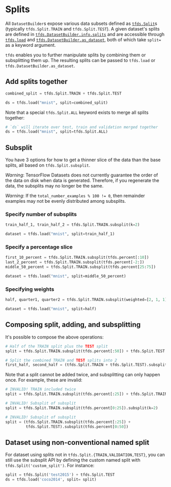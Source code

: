 # Splits

All `DatasetBuilder`s expose various data subsets defined as
[`tfds.Split`](api_docs/python/tfds/Split.md)s
(typically `tfds.Split.TRAIN` and `tfds.Split.TEST`). A given dataset's
splits are defined in
[`tfds.DatasetBuilder.info.splits`](api_docs/python/tfds/core/DatasetBuilder.md#info)
and are accessible through
[`tfds.load`](api_docs/python/tfds/load.md)
and
[`tfds.DatasetBuilder.as_dataset`](api_docs/python/tfds/core/DatasetBuilder.md#as_dataset),
both of which take `split=` as a keyword argument.

`tfds` enables you to further manipulate splits by combining them or
subsplitting them up. The resulting splits can be passed to `tfds.load` or
`tfds.DatasetBuilder.as_dataset`.

## Add splits together

```py
combined_split = tfds.Split.TRAIN + tfds.Split.TEST

ds = tfds.load("mnist", split=combined_split)
```

Note that a special `tfds.Split.ALL` keyword exists to merge all splits
together:

```py
# `ds` will iterate over test, train and validation merged together
ds = tfds.load("mnist", split=tfds.Split.ALL)
```

## Subsplit

You have 3 options for how to get a thinner slice of the data than the
base splits, all based on `tfds.Split.subsplit`.

*Warning*: TensorFlow Datasets does not currently guarantee the order of the data on disk when
data is generated. Therefore, if you regenerate the data, the subsplits may no longer be
the same.

*Warning*: If the `total_number_examples % 100 != 0`, then remainder examples
may not be evenly distributed among subsplits.

### Specify number of subsplits

```py
train_half_1, train_half_2 = tfds.Split.TRAIN.subsplit(k=2)

dataset = tfds.load("mnist", split=train_half_1)
```

### Specify a percentage slice

```py
first_10_percent = tfds.Split.TRAIN.subsplit(tfds.percent[:10])
last_2_percent = tfds.Split.TRAIN.subsplit(tfds.percent[-2:])
middle_50_percent = tfds.Split.TRAIN.subsplit(tfds.percent[25:75])

dataset = tfds.load("mnist", split=middle_50_percent)
```

### Specifying weights

```py
half, quarter1, quarter2 = tfds.Split.TRAIN.subsplit(weighted=[2, 1, 1])

dataset = tfds.load("mnist", split=half)
```

## Composing split, adding, and subsplitting

It's possible to compose the above operations:

```py
# Half of the TRAIN split plus the TEST split
split = tfds.Split.TRAIN.subsplit(tfds.percent[:50]) + tfds.Split.TEST

# Split the combined TRAIN and TEST splits into 2
first_half, second_half = (tfds.Split.TRAIN + tfds.Split.TEST).subsplit(k=2)
```

Note that a split cannot be added twice, and subsplitting can only happen once.
For example, these are invalid:

```py
# INVALID! TRAIN included twice
split = tfds.Split.TRAIN.subsplit(tfds.percent[:25]) + tfds.Split.TRAIN

# INVALID! Subsplit of subsplit
split = tfds.Split.TRAIN.subsplit(tfds.percent[0:25]).subsplit(k=2)

# INVALID! Subsplit of subsplit
split = (tfds.Split.TRAIN.subsplit(tfds.percent[:25]) +
         tfds.Split.TEST).subsplit(tfds.percent[0:50])
```

## Dataset using non-conventional named split

For dataset using splits not in `tfds.Split.{TRAIN,VALIDATION,TEST}`, you can
still use the subsplit API by defining the custom named split with
`tfds.Split('custom_split')`. For instance:

```py
split = tfds.Split('test2015') + tfds.Split.TEST
ds = tfds.load('coco2014', split= split)
```
